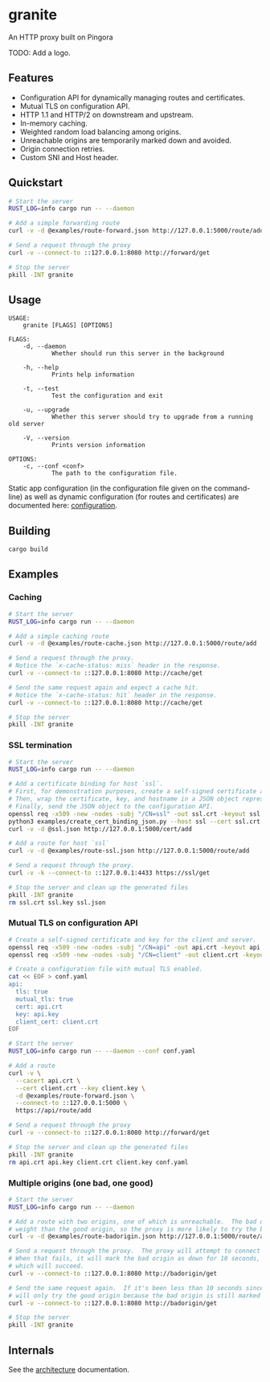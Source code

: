 # granite

An HTTP proxy built on Pingora

TODO: Add a logo.

## Features

- Configuration API for dynamically managing routes and certificates.
- Mutual TLS on configuration API.
- HTTP 1.1 and HTTP/2 on downstream and upstream.
- In-memory caching.
- Weighted random load balancing among origins.
- Unreachable origins are temporarily marked down and avoided.
- Origin connection retries.
- Custom SNI and Host header.

## Quickstart

```bash
# Start the server
RUST_LOG=info cargo run -- --daemon

# Add a simple forwarding route
curl -v -d @examples/route-forward.json http://127.0.0.1:5000/route/add

# Send a request through the proxy
curl -v --connect-to ::127.0.0.1:8080 http://forward/get

# Stop the server
pkill -INT granite
```

## Usage

```
USAGE:
    granite [FLAGS] [OPTIONS]

FLAGS:
    -d, --daemon
            Whether should run this server in the background

    -h, --help
            Prints help information

    -t, --test
            Test the configuration and exit

    -u, --upgrade
            Whether this server should try to upgrade from a running old server

    -V, --version
            Prints version information

OPTIONS:
    -c, --conf <conf>
            The path to the configuration file.
```

Static app configuration (in the configuration file given on the command-line) as well as dynamic
configuration (for routes and certificates) are documented here: [configuration](docs/configuration.md).

## Building

```bash
cargo build
```

## Examples

### Caching

```bash
# Start the server
RUST_LOG=info cargo run -- --daemon

# Add a simple caching route
curl -v -d @examples/route-cache.json http://127.0.0.1:5000/route/add

# Send a request through the proxy.
# Notice the `x-cache-status: miss` header in the response.
curl -v --connect-to ::127.0.0.1:8080 http://cache/get

# Send the same request again and expect a cache hit.
# Notice the `x-cache-status: hit` header in the response.
curl -v --connect-to ::127.0.0.1:8080 http://cache/get

# Stop the server
pkill -INT granite
```

### SSL termination

```bash
# Start the server
RUST_LOG=info cargo run -- --daemon

# Add a certificate binding for host `ssl`.
# First, for demonstration purposes, create a self-signed certificate and key.
# Then, wrap the certificate, key, and hostname in a JSON object representing the binding.
# Finally, send the JSON object to the configuration API.
openssl req -x509 -new -nodes -subj "/CN=ssl" -out ssl.crt -keyout ssl.key
python3 examples/create_cert_binding_json.py --host ssl --cert ssl.crt --key ssl.key --output ssl.json
curl -v -d @ssl.json http://127.0.0.1:5000/cert/add

# Add a route for host `ssl`
curl -v -d @examples/route-ssl.json http://127.0.0.1:5000/route/add

# Send a request through the proxy.
curl -v -k --connect-to ::127.0.0.1:4433 https://ssl/get

# Stop the server and clean up the generated files
pkill -INT granite
rm ssl.crt ssl.key ssl.json
```

### Mutual TLS on configuration API

```bash
# Create a self-signed certificate and key for the client and server.
openssl req -x509 -new -nodes -subj "/CN=api" -out api.crt -keyout api.key
openssl req -x509 -new -nodes -subj "/CN=client" -out client.crt -keyout client.key

# Create a configuration file with mutual TLS enabled.
cat << EOF > conf.yaml
api:
  tls: true
  mutual_tls: true
  cert: api.crt
  key: api.key
  client_cert: client.crt
EOF

# Start the server
RUST_LOG=info cargo run -- --daemon --conf conf.yaml

# Add a route
curl -v \
  --cacert api.crt \
  --cert client.crt --key client.key \
  -d @examples/route-forward.json \
  --connect-to ::127.0.0.1:5000 \
  https://api/route/add

# Send a request through the proxy
curl -v --connect-to ::127.0.0.1:8080 http://forward/get

# Stop the server and clean up the generated files
pkill -INT granite
rm api.crt api.key client.crt client.key conf.yaml
```

### Multiple origins (one bad, one good)

```bash
# Start the server
RUST_LOG=info cargo run -- --daemon

# Add a route with two origins, one of which is unreachable.  The bad origin has a much higher
# weight than the good origin, so the proxy is more likely to try the bad origin first.
curl -v -d @examples/route-badorigin.json http://127.0.0.1:5000/route/add

# Send a request through the proxy.  The proxy will attempt to connect to the bad origin.
# When that fails, it will mark the bad origin as down for 10 seconds, and try the good origin,
# which will succeed.
curl -v --connect-to ::127.0.0.1:8080 http://badorigin/get

# Send the same request again.  If it's been less than 10 seconds since the last request, the proxy
# will only try the good origin because the bad origin is still marked down.
curl -v --connect-to ::127.0.0.1:8080 http://badorigin/get

# Stop the server
pkill -INT granite
```

## Internals

See the [architecture](docs/architecture.md) documentation.
